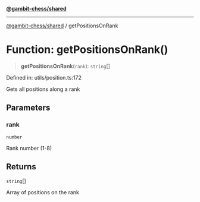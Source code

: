 [**@gambit-chess/shared**](../README.md)

***

[@gambit-chess/shared](../globals.md) / getPositionsOnRank

# Function: getPositionsOnRank()

> **getPositionsOnRank**(`rank`): `string`[]

Defined in: utils/position.ts:172

Gets all positions along a rank

## Parameters

### rank

`number`

Rank number (1-8)

## Returns

`string`[]

Array of positions on the rank
